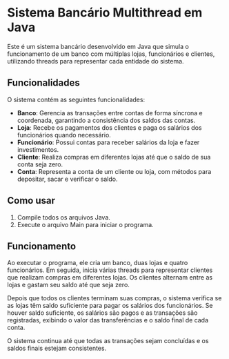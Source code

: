 # Sistema Bancário Multithread em Java

Este é um sistema bancário desenvolvido em Java que simula o funcionamento de um banco com múltiplas lojas, funcionários e clientes, utilizando threads para representar cada entidade do sistema.

## Funcionalidades

O sistema contém as seguintes funcionalidades:

- **Banco**: Gerencia as transações entre contas de forma síncrona e coordenada, garantindo a consistência dos saldos das contas.
- **Loja**: Recebe os pagamentos dos clientes e paga os salários dos funcionários quando necessário.
- **Funcionário**: Possui contas para receber salários da loja e fazer investimentos.
- **Cliente**: Realiza compras em diferentes lojas até que o saldo de sua conta seja zero.
- **Conta**: Representa a conta de um cliente ou loja, com métodos para depositar, sacar e verificar o saldo.

## Como usar

1. Compile todos os arquivos Java.
2. Execute o arquivo Main para iniciar o programa.

## Funcionamento

Ao executar o programa, ele cria um banco, duas lojas e quatro funcionários. Em seguida, inicia várias threads para representar clientes que realizam compras em diferentes lojas. Os clientes alternam entre as lojas e gastam seu saldo até que seja zero.

Depois que todos os clientes terminam suas compras, o sistema verifica se as lojas têm saldo suficiente para pagar os salários dos funcionários. Se houver saldo suficiente, os salários são pagos e as transações são registradas, exibindo o valor das transferências e o saldo final de cada conta.

O sistema continua até que todas as transações sejam concluídas e os saldos finais estejam consistentes.
